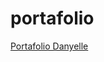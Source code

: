 # portafolio 
[Portafolio Danyelle](https://danyellegiraldo.github.io/portafolioDanyelle.github.io/)
